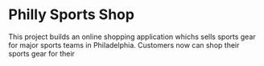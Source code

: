 # Philly Sports Shop
This project builds an online shopping application whichs sells sports gear for major sports teams in Philadelphia. Customers now can shop their sports gear for their 

